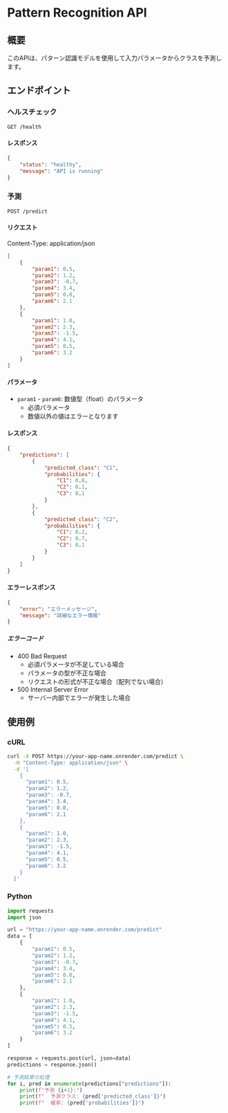 # Pattern Recognition API

## 概要
このAPIは、パターン認識モデルを使用して入力パラメータからクラスを予測します。

## エンドポイント

### ヘルスチェック
```
GET /health
```

#### レスポンス
```json
{
    "status": "healthy",
    "message": "API is running"
}
```

### 予測
```
POST /predict
```

#### リクエスト
Content-Type: application/json

```json
[
    {
        "param1": 0.5,
        "param2": 1.2,
        "param3": -0.7,
        "param4": 3.4,
        "param5": 0.0,
        "param6": 2.1
    },
    {
        "param1": 1.0,
        "param2": 2.3,
        "param3": -1.5,
        "param4": 4.1,
        "param5": 0.5,
        "param6": 3.2
    }
]
```

#### パラメータ
- `param1` - `param6`: 数値型（float）のパラメータ
  - 必須パラメータ
  - 数値以外の値はエラーとなります

#### レスポンス
```json
{
    "predictions": [
        {
            "predicted_class": "C1",
            "probabilities": {
                "C1": 0.8,
                "C2": 0.1,
                "C3": 0.1
            }
        },
        {
            "predicted_class": "C2",
            "probabilities": {
                "C1": 0.2,
                "C2": 0.7,
                "C3": 0.1
            }
        }
    ]
}
```

#### エラーレスポンス
```json
{
    "error": "エラーメッセージ",
    "message": "詳細なエラー情報"
}
```

##### エラーコード
- 400 Bad Request
  - 必須パラメータが不足している場合
  - パラメータの型が不正な場合
  - リクエストの形式が不正な場合（配列でない場合）
- 500 Internal Server Error
  - サーバー内部でエラーが発生した場合

## 使用例

### cURL
```bash
curl -X POST https://your-app-name.onrender.com/predict \
  -H "Content-Type: application/json" \
  -d '[
    {
      "param1": 0.5,
      "param2": 1.2,
      "param3": -0.7,
      "param4": 3.4,
      "param5": 0.0,
      "param6": 2.1
    },
    {
      "param1": 1.0,
      "param2": 2.3,
      "param3": -1.5,
      "param4": 4.1,
      "param5": 0.5,
      "param6": 3.2
    }
  ]'
```

### Python
```python
import requests
import json

url = "https://your-app-name.onrender.com/predict"
data = [
    {
        "param1": 0.5,
        "param2": 1.2,
        "param3": -0.7,
        "param4": 3.4,
        "param5": 0.0,
        "param6": 2.1
    },
    {
        "param1": 1.0,
        "param2": 2.3,
        "param3": -1.5,
        "param4": 4.1,
        "param5": 0.5,
        "param6": 3.2
    }
]

response = requests.post(url, json=data)
predictions = response.json()

# 予測結果の処理
for i, pred in enumerate(predictions["predictions"]):
    print(f"予測 {i+1}:")
    print(f"  予測クラス: {pred['predicted_class']}")
    print(f"  確率: {pred['probabilities']}")
```
